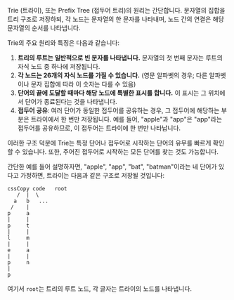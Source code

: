Trie (트라이), 또는 Prefix Tree (접두어 트리)의 원리는 간단합니다. 문자열의 집합을 트리 구조로 저장하되, 각 노드는 문자열의 한 문자를 나타내며, 노드 간의 연결은 해당 문자열의 순서를 나타냅니다.

Trie의 주요 원리와 특징은 다음과 같습니다:

1. **트리의 루트는 일반적으로 빈 문자를 나타냅니다.** 문자열의 첫 번째 문자는 루트의 자식 노드 중 하나에 저장됩니다.
2. **각 노드는 26개의 자식 노드를 가질 수 있습니다.** (영문 알파벳의 경우; 다른 알파벳이나 문자 집합에 따라 이 숫자는 다를 수 있음)
3. **단어의 끝에 도달할 때마다 해당 노드에 특별한 표시를 합니다.** 이 표시는 그 위치에서 단어가 종료된다는 것을 나타냅니다.
4. **접두어 공유**: 여러 단어가 동일한 접두어를 공유하는 경우, 그 접두어에 해당하는 부분은 트라이에서 한 번만 저장됩니다. 예를 들어, "apple"과 "app"은 "app"라는 접두어를 공유하므로, 이 접두어는 트라이에 한 번만 나타납니다.

이러한 구조 덕분에 Trie는 특정 단어나 접두어로 시작하는 단어의 유무를 빠르게 확인할 수 있습니다. 또한, 주어진 접두어로 시작하는 모든 단어를 찾는 것도 가능합니다.

간단한 예를 들어 설명하자면, "apple", "app", "bat", "batman"이라는 네 단어가 있다고 가정하면, 트라이는 다음과 같은 구조로 저장될 것입니다:

```
cssCopy code   root
   /  |  \
  a   b   ...
 /    |
p     a
|     |
p     t
|     |
l     m
|     |
e     a
|     |
p     n
|
p
```

여기서 `root`는 트리의 루트 노드, 각 글자는 트라이의 노드를 나타냅니다.